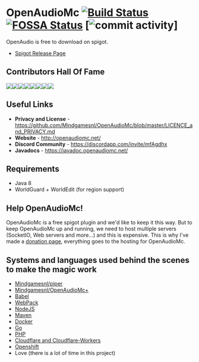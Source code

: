 # OpenAudioMc [![Build Status](https://travis-ci.org/Mindgamesnl/OpenAudioMc.svg?branch=master)](https://travis-ci.org/Mindgamesnl/OpenAudioMc) [![FOSSA Status](https://app.fossa.com/api/projects/git%2Bgithub.com%2FMindgamesnl%2FOpenAudioMc.svg?type=shield)](https://app.fossa.com/projects/git%2Bgithub.com%2FMindgamesnl%2FOpenAudioMc?ref=badge_shield) [![commit activity](https://img.shields.io/github/commit-activity/4w/mindgamesnl/openaudiomc.svg)]

OpenAudio is free to download on spigot.
* [Spigot Release Page](https://www.spigotmc.org/resources/openaudiomc-open-source-audio-client.30691/ "Spigot Plugin Page")

## Contributors Hall Of Fame
[![](https://sourcerer.io/fame/Mindgamesnl/Mindgamesnl/OpenAudioMc/images/0)](https://sourcerer.io/fame/Mindgamesnl/Mindgamesnl/OpenAudioMc/links/0)[![](https://sourcerer.io/fame/Mindgamesnl/Mindgamesnl/OpenAudioMc/images/1)](https://sourcerer.io/fame/Mindgamesnl/Mindgamesnl/OpenAudioMc/links/1)[![](https://sourcerer.io/fame/Mindgamesnl/Mindgamesnl/OpenAudioMc/images/2)](https://sourcerer.io/fame/Mindgamesnl/Mindgamesnl/OpenAudioMc/links/2)[![](https://sourcerer.io/fame/Mindgamesnl/Mindgamesnl/OpenAudioMc/images/3)](https://sourcerer.io/fame/Mindgamesnl/Mindgamesnl/OpenAudioMc/links/3)[![](https://sourcerer.io/fame/Mindgamesnl/Mindgamesnl/OpenAudioMc/images/4)](https://sourcerer.io/fame/Mindgamesnl/Mindgamesnl/OpenAudioMc/links/4)[![](https://sourcerer.io/fame/Mindgamesnl/Mindgamesnl/OpenAudioMc/images/5)](https://sourcerer.io/fame/Mindgamesnl/Mindgamesnl/OpenAudioMc/links/5)[![](https://sourcerer.io/fame/Mindgamesnl/Mindgamesnl/OpenAudioMc/images/6)](https://sourcerer.io/fame/Mindgamesnl/Mindgamesnl/OpenAudioMc/links/6)[![](https://sourcerer.io/fame/Mindgamesnl/Mindgamesnl/OpenAudioMc/images/7)](https://sourcerer.io/fame/Mindgamesnl/Mindgamesnl/OpenAudioMc/links/7)

## Useful Links
* **Privacy and License** - <https://github.com/Mindgamesnl/OpenAudioMc/blob/master/LICENCE_and_PRIVACY.md>
* **Website** - <http://openaudiomc.net/>
* **Discord Community** - <https://discordapp.com/invite/mfAgdhx>
* **Javadocs** - <https://javadoc.openaudiomc.net/>


## Requirements
* Java 8
* WorldGuard + WorldEdit (for region support)

## Help OpenAudioMc!
OpenAudioMc is a free spigot plugin and we'd like to keep it this way.  But to keep OpenAudioMc up and running, we need to host multiple servers (SocketIO, Web servers and more...) and this is expensive. This is why I've made a [donation page](http://donate.craftmend.com/), everything goes to the hosting for OpenAudioMc.

## Systems and languages used behind the scenes to make the magic work
* [Mindgamesnl/piper](https://github.com/Mindgamesnl/piper)
* [Mindgamesnl/OpenAudioMc+](https://plus.openaudiomc.net/)
* [Babel](https://babeljs.io/)
* [WebPack](https://webpack.js.org/)
* [NodeJS](https://nodejs.org/en/)
* [Maven](https://maven.apache.org/)
* [Docker](https://www.docker.com/)
* [Go](https://golang.org/)
* [PHP](https://www.php.net/)
* [Cloudflare and Cloudflare-Workers](https://www.cloudflare.com/)
* [Openshift](https://www.openshift.com/)
* Love (there is a lot of time in this project)
